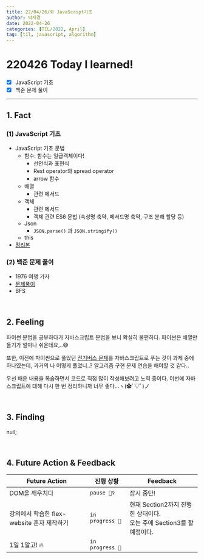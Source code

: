 ```yaml
---
title: 22/04/26/화 JavaScript기초
author: 박재경
date: 2022-04-26
categories: [TIL/2022, April]
tag: [til, javascript, algorithm]
---
```


# 220426 Today I learned!

- [x] JavaScript 기초
- [x] 백준 문제 풀이 

---

## 1. Fact 

### (1) JavaScript 기초

- JavaScript 기초 문법
  - 함수: 함수는 일급객체이다!
    - 선언식과 표현식
    - Rest operator와 spread operator
    - arrow 함수
  - 배열
    - 관련 메서드
  - 객체
    - 관련 메서드
    - 객체 관련 ES6 문법 (속성명 축약, 메서드명 축약, 구조 분해 할당 등)
  - Json
    - `JSON.parse()` 과 `JSON.stringify()`
  - this
- [정리본](https://github.com/JaeKP/Study/blob/master/web/JS/JavaScript_%EA%B8%B0%EC%B4%88.md)




### (2) 백준 문제 풀이

- 1976 여행 가자
- [문제풀이](https://github.com/JaeKP/Study/tree/master/algorithm/1%EC%9D%BC1%EC%95%8C%EA%B3%A0/04%EC%9B%94/0426)
- BFS

<br>

## 2. Feeling

파이썬 문법을 공부하다가 자바스크립트 문법을 보니 확실히 불편하다. 파이썬은 배열만들기가 얼마나 쉬운데요,..😅

또한, 이전에 파이썬으로 풀었던 [전기버스 문제](https://github.com/JaeKP/Study/tree/master/algorithm/02%EC%9B%94/0210)를 자바스크립트로 푸는 것이 과제 중에 하나였는데, 과거의 나 어떻게 풀었니..? 
알고리즘 구현 문제 연습을 해야할 것 같다..

우선 배운 내용을 복습하면서 코드로 직접 많이 작성해보려고 노력 중이다.  이번에 자바스크립트에 대해 다시 한 번 정리하니까 너무 좋다...ヽ(✿ﾟ▽ﾟ)ノ 

<br>

## 3. Finding 

null;

<br>

## 4. Future Action & Feedback

| Future Action                              | 진행 상황       | Feedback                                                     |
| ------------------------------------------ | --------------- | ------------------------------------------------------------ |
| DOM을 깨우치다                             | `pause 🤦‍♀️`      | 잠시 중단!                                                   |
| 강의에서 학습한 flex-website 혼자 제작하기 | `in progress 🚀` | 현재 Section2까지 진행한 상태이다.<br />오는 주에 Section3를 할 예정이다. |
| 1일 1알고! 🔥                               | `in progress 🚀` |                                                              |

<br>
